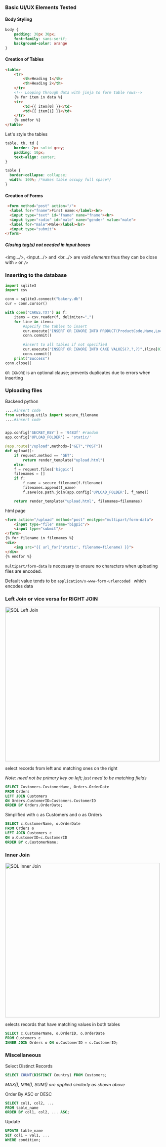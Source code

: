 ### Basic UI/UX Elements Tested

#### Body Styling
```css
body {
	padding: 30px 30px;
	font-family: sans-serif;
	background-color: orange
}
```
#### Creation of Tables
```html
<table>
	<tr>
		<th>Heading 1</th>
		<th>Heading 2</th>
	</tr>
	<!-- Looping through data with jinja to form table rows-->
	{% for item in data %}
	<tr>
		<td>{{ item[0] }}</td>
		<td>{{ item[1] }}</td>
	</tr>
	{% endfor %}
</table>
```
Let's style the tables
```css
table, th, td {
	border: 2px solid grey;
	padding: 10px;
	text-align: center;
}

table {
  border-collapse: collapse;
  width: 100%; /*makes table occupy full space*/
}	
```
#### Creation of Forms
```html
 <form method="post" action="/">
  <label for="fname">First name:</label><br>
  <input type="text" id="fname" name="fname"><br>
  <input type="radio" id="male" name="gender" value="male">
  <label for="male">Male</label><br>
  <input type="submit">
</form> 
```

##### Closing tag(s) not needed in input boxes
<img.../>, <input.../>  and <br.../> are _void elements_ thus they can be close with `>` or `/>`


### Inserting to the database
```python
import sqlite3
import csv

conn = sqlite3.connect("bakery.db")
cur = conn.cursor()

with open('CAKES.TXT') as f:
    items = csv.reader(f, delimiter=",")
    for line in items:
        #specify the tables to insert
        cur.execute("INSERT OR IGNORE INTO PRODUCT(ProductCode,Name,Location,Price) VALUES(?,?,?,?)",(line[0],line[1],line[2],float(line[3])))
        conn.commit()
        
        #insert to all tables if not specified
        cur.execute("INSERT OR IGNORE INTO CAKE VALUES(?,?,?)",(line[0],int(line[4]),line[5]))
        conn.commit()
    print("Success")
conn.close()
```
`OR IGNORE` is an optional clause; prevents duplicates due to errors when inserting

### Uploading files
Backend python
```python
....#insert code
from werkzeug.utils import secure_filename
....#insert code


app.config['SECRET_KEY'] = '9483f' #random
app.config['UPLOAD_FOLDER'] = 'static/'

@app.route("/upload",methods=["GET","POST"])
def upload():
    if request.method == "GET":
        return render_template("upload.html")
    else:
	f = request.files['bigpic']
	filenames = []
	if f:
	    f_name = secure_filename(f.filename)
	    filenames.append(f_name)
	    f.save(os.path.join(app.config['UPLOAD_FOLDER'], f_name))

	return render_template("upload.html", filenames=filenames)
```
html page
```html
<form action="/upload" method="post" enctype="multipart/form-data">
	<input type="file" name="bigpic"/>
	<input type="submit"/>
</form>
{% for filename in filenames %}
<div>
	<img src="{{ url_for('static', filename=filename) }}">
</div>
{% endfor %}
```
`multipart/form-data` is necessary to ensure no characters when uploading files are encoded. 

Default value tends to be `application/x-www-form-urlencoded ` which encodes data


### Left Join or vice versa for RIGHT JOIN
<img src="https://user-images.githubusercontent.com/47784720/92840827-2aa1ee00-f414-11ea-88c0-1156d5f97202.jpg" alt="SQL Left Join" width="500"/>

select records from left and matching ones on the right

*Note: need not be primary key on left; just need to be matching fields*

```sql
SELECT Customers.CustomerName, Orders.OrderDate
FROM Orders
LEFT JOIN Customers
ON Orders.CustomerID=Customers.CustomerID
ORDER BY Orders.OrderDate;
```

Simplified with c as Customers and o as Orders

```sql
SELECT c.CustomerName, o.OrderDate
FROM Orders o
LEFT JOIN Customers c
ON o.CustomerID=c.CustomerID
ORDER BY c.CustomerName;
```

### Inner Join
<img src="https://user-images.githubusercontent.com/47784720/92840284-8029cb00-f413-11ea-82f1-6f914a63dffc.jpg" alt="SQL Inner Join" width="500"/>

selects records that have matching values in both tables
```sql
SELECT c.CustomerName, o.OrderID, o.OrderDate
FROM Customers c 
INNER JOIN Orders o ON o.CustomerID = c.CustomerID;
```

### Miscellaneous

Select Distinct Records
```sql
SELECT COUNT(DISTINCT Country) FROM Customers;
```
_MAX(), MIN(), SUM() are applied similarly as shown above_

Order By ASC or DESC
```sql
SELECT col1, col2, ...
FROM table_name
ORDER BY col1, col2, ... ASC; 
```

Update
```sql
UPDATE table_name
SET col1 = val1, ...
WHERE condition; 
```
